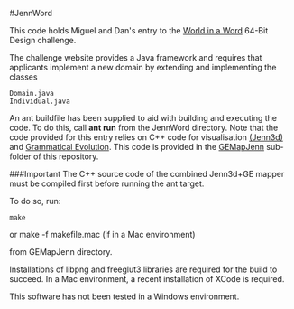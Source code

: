 #JennWord

This code holds Miguel and Dan's entry to the [World in a Word](http://www.cameronius.com/research/cec/index.html) 64-Bit Design challenge.

The challenge website provides a Java framework and requires that applicants implement a new domain by extending and implementing the classes

	Domain.java
	Individual.java

An ant buildfile has been supplied to aid with building and executing the code. To do this, call __ant run__ from the JennWord directory. Note that the code provided for this entry relies on C++ code for visualisation [(Jenn3d)](http://jenn3d.org) and [Grammatical Evolution](http://www.grammatical-evolution.org). This code is provided in the [GEMapJenn](https://github.com/nacmacfeegle/JennWord/tree/master/GEMapJenn) sub-folder of this repository. 

###Important
The C++ source code of the combined Jenn3d+GE mapper must be compiled first before running the ant target.

To do so, run:

	make 
or
	make -f makefile.mac (if in a Mac environment) 

from GEMapJenn directory. 

Installations of libpng and freeglut3 libraries are required for the build to succeed. In a Mac environment, a recent installation of XCode is required. 

This software has not been tested in a Windows environment.


